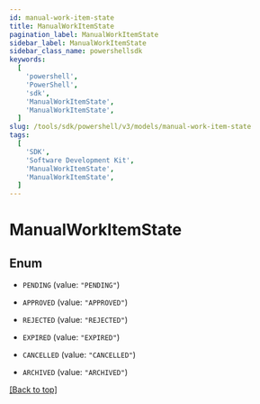 ```yaml
---
id: manual-work-item-state
title: ManualWorkItemState
pagination_label: ManualWorkItemState
sidebar_label: ManualWorkItemState
sidebar_class_name: powershellsdk
keywords:
  [
    'powershell',
    'PowerShell',
    'sdk',
    'ManualWorkItemState',
    'ManualWorkItemState',
  ]
slug: /tools/sdk/powershell/v3/models/manual-work-item-state
tags:
  [
    'SDK',
    'Software Development Kit',
    'ManualWorkItemState',
    'ManualWorkItemState',
  ]
---
```


# ManualWorkItemState

## Enum

- `PENDING` (value: `"PENDING"`)

- `APPROVED` (value: `"APPROVED"`)

- `REJECTED` (value: `"REJECTED"`)

- `EXPIRED` (value: `"EXPIRED"`)

- `CANCELLED` (value: `"CANCELLED"`)

- `ARCHIVED` (value: `"ARCHIVED"`)

[[Back to top]](#)
